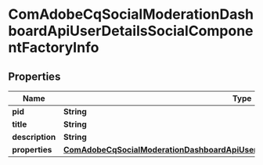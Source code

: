 

# ComAdobeCqSocialModerationDashboardApiUserDetailsSocialComponentFactoryInfo

## Properties

Name | Type | Description | Notes
------------ | ------------- | ------------- | -------------
**pid** | **String** |  |  [optional]
**title** | **String** |  |  [optional]
**description** | **String** |  |  [optional]
**properties** | [**ComAdobeCqSocialModerationDashboardApiUserDetailsSocialComponentFactoryProperties**](ComAdobeCqSocialModerationDashboardApiUserDetailsSocialComponentFactoryProperties.md) |  |  [optional]



